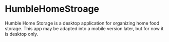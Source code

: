 # HumbleHomeStroage

Humble Home Storage is a desktop application for organizing home food storage. 
This app may be adapted into a mobile version later, but for now it is desktop only.
